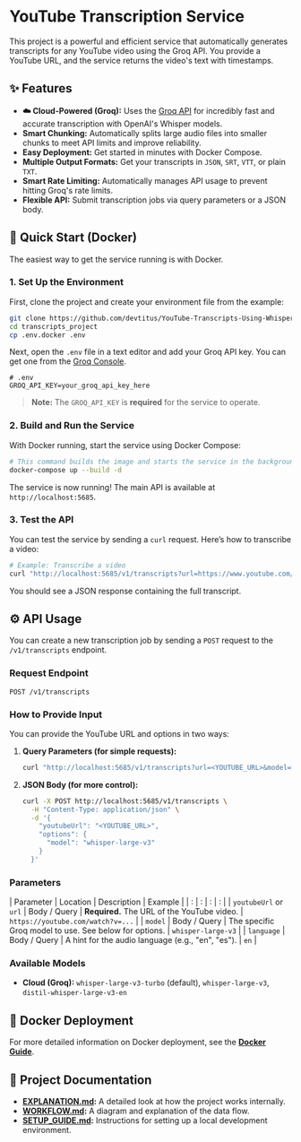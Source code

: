 # YouTube Transcription Service

This project is a powerful and efficient service that automatically generates transcripts for any YouTube video using the Groq API. You provide a YouTube URL, and the service returns the video's text with timestamps.

## ✨ Features

- **☁️ Cloud-Powered (Groq):** Uses the [Groq API](https://groq.com/) for incredibly fast and accurate transcription with OpenAI's Whisper models.
- **Smart Chunking:** Automatically splits large audio files into smaller chunks to meet API limits and improve reliability.
- **Easy Deployment:** Get started in minutes with Docker Compose.
- **Multiple Output Formats:** Get your transcripts in `JSON`, `SRT`, `VTT`, or plain `TXT`.
- **Smart Rate Limiting:** Automatically manages API usage to prevent hitting Groq's rate limits.
- **Flexible API:** Submit transcription jobs via query parameters or a JSON body.

## 🚀 Quick Start (Docker)

The easiest way to get the service running is with Docker.

### 1. **Set Up the Environment**

First, clone the project and create your environment file from the example:

```bash
git clone https://github.com/devtitus/YouTube-Transcripts-Using-Whisper.git
cd transcripts_project
cp .env.docker .env
```

Next, open the `.env` file in a text editor and add your Groq API key. You can get one from the [Groq Console](https://console.groq.com/keys).

```env
# .env
GROQ_API_KEY=your_groq_api_key_here
```

> **Note:** The `GROQ_API_KEY` is **required** for the service to operate.

### 2. **Build and Run the Service**

With Docker running, start the service using Docker Compose:

```bash
# This command builds the image and starts the service in the background.
docker-compose up --build -d
```

The service is now running! The main API is available at `http://localhost:5685`.

### 3. **Test the API**

You can test the service by sending a `curl` request. Here’s how to transcribe a video:

```bash
# Example: Transcribe a video
curl "http://localhost:5685/v1/transcripts?url=https://www.youtube.com/watch?v=dQw4w9WgXcQ"
```

You should see a JSON response containing the full transcript.

## ⚙️ API Usage

You can create a new transcription job by sending a `POST` request to the `/v1/transcripts` endpoint.

### Request Endpoint

`POST /v1/transcripts`

### How to Provide Input

You can provide the YouTube URL and options in two ways:

1.  **Query Parameters (for simple requests):**

    ```bash
    curl "http://localhost:5685/v1/transcripts?url=<YOUTUBE_URL>&model=whisper-large-v3"
    ```

2.  **JSON Body (for more control):**

    ```bash
    curl -X POST http://localhost:5685/v1/transcripts \
      -H "Content-Type: application/json" \
      -d '{
        "youtubeUrl": "<YOUTUBE_URL>",
        "options": {
          "model": "whisper-large-v3"
        }
      }'
    ```

### Parameters

| Parameter | Location | Description | Example |
| : | : | : | : |
| `youtubeUrl` or `url` | Body / Query | **Required.** The URL of the YouTube video. | `https://youtube.com/watch?v=...` |
| `model` | Body / Query | The specific Groq model to use. See below for options. | `whisper-large-v3` |
| `language` | Body / Query | A hint for the audio language (e.g., "en", "es"). | `en` |

### Available Models

- **Cloud (Groq):** `whisper-large-v3-turbo` (default), `whisper-large-v3`, `distil-whisper-large-v3-en`

## 🐳 Docker Deployment

For more detailed information on Docker deployment, see the [**Docker Guide**](./README.docker.md).

## 📄 Project Documentation

- **[EXPLANATION.md](./EXPLANATION.md):** A detailed look at how the project works internally.
- **[WORKFLOW.md](./WORKFLOW.md):** A diagram and explanation of the data flow.
- **[SETUP_GUIDE.md](./SETUP_GUIDE.md):** Instructions for setting up a local development environment.
